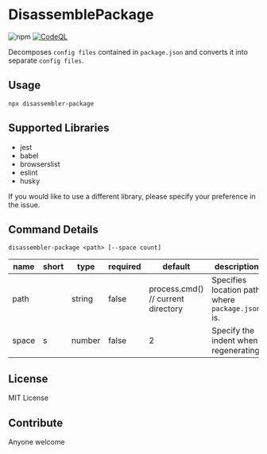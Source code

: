 # DisassemblePackage
![npm](https://img.shields.io/npm/dw/disassemble-package)
[![CodeQL](https://github.com/tanmen/disassemble-package/actions/workflows/codeql-analysis.yml/badge.svg)](https://github.com/tanmen/disassemble-package/actions/workflows/codeql-analysis.yml)

Decomposes `config files` contained in `package.json` and converts it into separate `config files`.

## Usage
```shell
npx disassembler-package
```

## Supported Libraries
- jest
- babel
- browserslist
- eslint
- husky

If you would like to use a different library, please specify your preference in the issue.

## Command Details
```shell
disassembler-package <path> [--space count]
```
| name  | short | type   | required | default                            | description                                      | 
| ----- | ----- | ------ | -------- | ---------------------------------- | ------------------------------------------------ | 
| path  |       | string | false    | process.cmd() // current directory | Specifies location path where `package.json` is. | 
| space | s     | number | false    | 2                                  | Specify the indent when regenerating.            | 
## License
MIT License

## Contribute
Anyone welcome
